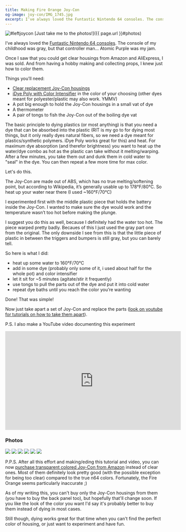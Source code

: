 ```yaml
---
title: Making Fire Orange Joy-Con
og-image: joy-con/IMG_1745.jpg
excerpt: I’ve always loved the Funtastic Nintendo 64 consoles. The console of my childhood was gray, but that controller man… Atomic Purple was my jam.
---
```


![#leftjoycon](/img/joy-con/IMG_1745.jpg)
[Just take me to the photos!]({{ page.url }}#photos)


I’ve always loved the [Funtastic Nintendo 64 consoles](http://nintendo64.wikia.com/wiki/Funtastic_Color_Series). The console of my childhood was gray, but that controller man… Atomic Purple was my jam.

Once I saw that you could get clear housings from Amazon and AliExpress, I was sold. And from having a hobby making and collecting props, I knew just how to color them.  

Things you’ll need:
- [Clear replacement Joy-Con housings](https://www.amazon.com/gp/product/B07527NNBG/ref=as_li_tl?ie=UTF8&tag=holimandotorg-20&camp=1789&creative=9325&linkCode=as2&creativeASIN=B07527NNBG&linkId=2c675c7f9fde1bcd1484ad05f1abf719)
 - [iDye Poly with Color Intensifier](https://www.amazon.com/gp/product/B00EYK21UY/ref=as_li_tl?ie=UTF8&tag=holimandotorg-20&camp=1789&creative=9325&linkCode=as2&creativeASIN=B00EYK21UY&linkId=8e235289620d76fb8104da960faaea68) in the color of your choosing (other dyes meant for polyester/plastic may also work. YMMV)
 - A pot big enough to hold the Joy-Con housings in a small vat of dye
 - A thermometer
 - A pair of tongs to fish the Joy-Con out of the boiling dye vat  

The basic principle to dying plastics (or most anything) is that you need a dye that can be absorbed into the plastic (RIT is my go to for dying most things, but it only really dyes natural fibers, so we need a dye meant for plastics/synthetic polymers. iDye Poly works great for this) and heat. For maximum dye absorption (and therefor brightness) you want to heat up the water/dye combo as hot as the plastic can take without it melting/warping. After a few minutes, you take them out and dunk them in cold water to "seal" in the dye. You can then repeat a few more time for max color.  

Let's do this.  

The Joy-Con are made out of ABS, which has no true melting/softening point, but according to Wikipedia, it’s generally usable up to 178°F/80°C. So heat up your water near there (I used ~160°F/70°C)  

I experimented first with the middle plastic piece that holds the battery inside the Joy-Con. I wanted to make sure the dye would work and the temperature wasn’t too hot before making the plunge.  

I suggest you do this as well, because I definitely had the water too hot. The piece warped pretty badly. Becaues of this I just used the gray part one from the original. The only downside I see from this is that the little piece of plastic in between the triggers and bumpers is still gray, but you can barely tell.  

So here is what I did:
 - heat up some water to 160°F/70°C
 - add in some dye (probably only some of it, i used about half for the whole pot) and color intensifier
 - let it sit for ~5 minutes (agitate/stir it frequently)
 - use tongs to pull the parts out of the dye and put it into cold water
 - repeat dye baths until you reach the color you’re wanting  

Done! That was simple!  

Now just take apart a set of Joy-Con and replace the parts ([look on youtube for tutorials on how to take them apart](https://www.youtube.com/watch?v=unZABUO5w60)).  

P.S. I also make a YouTube video documenting this experiment 

<iframe width="560" height="315" src="https://www.youtube.com/embed/gCNbDy_LYfw" frameborder="0" allowfullscreen></iframe>


### Photos
![](/img/joy-con/IMG_1729.jpg)
![](/img/joy-con/IMG_1743.jpg)
![](/img/joy-con/IMG_1734.jpg)
![](/img/joy-con/IMG_1736.jpg)
![](/img/joy-con/IMG_1745.jpg)
![](/img/joy-con/IMG_1748.jpg)

P.P.S. After all this effort and making/eding this tutorial and video, you can now [purchase transparent colored Joy-Con from Amazon](https://www.amazon.com/gp/product/B07527NNBG/ref=as_li_tl?ie=UTF8&tag=holimandotorg-20&camp=1789&creative=9325&linkCode=as2&creativeASIN=B07527NNBG&linkId=2c675c7f9fde1bcd1484ad05f1abf719) instead of clear ones. Most of them definitely look pretty good (with the possible exception for being too clear) compared to the true n64 colors. Fortunately, the Fire Orange seems particularly inaccurate ;)  

As of my writing this, you can't buy only the Joy-Con housings from them (you have to buy the back panel too), but hopefully that'll change soon. If you like the look of the color you want I'd say it's probably better to buy them instead of dying in most cases.  

Still though, dying works great for that time when you can't find the perfect color of housing, or just want to experiment and have fun.
